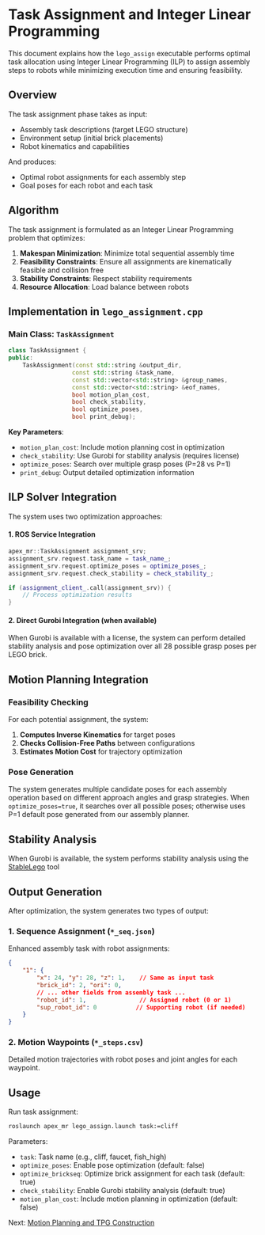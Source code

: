 # Task Assignment and Integer Linear Programming

This document explains how the `lego_assign` executable performs optimal task allocation using Integer Linear Programming (ILP) to assign assembly steps to robots while minimizing execution time and ensuring feasibility.

## Overview

The task assignment phase takes as input:
- Assembly task descriptions (target LEGO structure)
- Environment setup (initial brick placements)
- Robot kinematics and capabilities

And produces:
- Optimal robot assignments for each assembly step
- Goal poses for each robot and each task

## Algorithm

The task assignment is formulated as an Integer Linear Programming problem that optimizes:

1. **Makespan Minimization**: Minimize total sequential assembly time
2. **Feasibility Constraints**: Ensure all assignments are kinematically feasible and collision free
3. **Stability Constraints**: Respect stability requirements
4. **Resource Allocation**: Load balance between robots

## Implementation in `lego_assignment.cpp`

### Main Class: `TaskAssignment`

```cpp
class TaskAssignment {
public:
    TaskAssignment(const std::string &output_dir,
                  const std::string &task_name,
                  const std::vector<std::string> &group_names,
                  const std::vector<std::string> &eof_names,
                  bool motion_plan_cost,
                  bool check_stability,
                  bool optimize_poses,
                  bool print_debug);
```

**Key Parameters**:
- `motion_plan_cost`: Include motion planning cost in optimization
- `check_stability`: Use Gurobi for stability analysis (requires license)
- `optimize_poses`: Search over multiple grasp poses (P=28 vs P=1)
- `print_debug`: Output detailed optimization information

## ILP Solver Integration

The system uses two optimization approaches:

#### 1. ROS Service Integration
```cpp
apex_mr::TaskAssignment assignment_srv;
assignment_srv.request.task_name = task_name_;
assignment_srv.request.optimize_poses = optimize_poses_;
assignment_srv.request.check_stability = check_stability_;

if (assignment_client_.call(assignment_srv)) {
    // Process optimization results
}
```

#### 2. Direct Gurobi Integration (when available)
When Gurobi is available with a license, the system can perform detailed stability analysis and pose optimization over all 28 possible grasp poses per LEGO brick.

## Motion Planning Integration

### Feasibility Checking

For each potential assignment, the system:

1. **Computes Inverse Kinematics** for target poses
2. **Checks Collision-Free Paths** between configurations
3. **Estimates Motion Cost** for trajectory optimization

### Pose Generation

The system generates multiple candidate poses for each assembly operation based on different approach angles and grasp strategies. When `optimize_poses=true`, it searches over all possible poses; otherwise uses P=1 default pose generated from our assembly planner.

## Stability Analysis

When Gurobi is available, the system performs stability analysis using the [StableLego](https://github.com/intelligent-control-lab/StableLego) tool

## Output Generation

After optimization, the system generates two types of output:

### 1. Sequence Assignment (`*_seq.json`)

Enhanced assembly task with robot assignments:

```json
{
    "1": {
        "x": 24, "y": 28, "z": 1,    // Same as input task
        "brick_id": 2, "ori": 0,
        // ... other fields from assembly task ...
        "robot_id": 1,               // Assigned robot (0 or 1)
        "sup_robot_id": 0           // Supporting robot (if needed)
    }
}
```

### 2. Motion Waypoints (`*_steps.csv`)

Detailed motion trajectories with robot poses and joint angles for each waypoint.

## Usage

Run task assignment:

```bash
roslaunch apex_mr lego_assign.launch task:=cliff
```

Parameters:
- `task`: Task name (e.g., cliff, faucet, fish_high)
- `optimize_poses`: Enable pose optimization (default: false)
- `optimize_brickseq`: Optimize brick assignment for each task (default: true)
- `check_stability`: Enable Gurobi stability analysis (default: true)
- `motion_plan_cost`: Include motion planning in optimization (default: false)

Next: [Motion Planning and TPG Construction](03-motion-planning.md)
